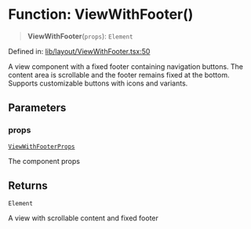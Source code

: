# Function: ViewWithFooter()

> **ViewWithFooter**(`props`): `Element`

Defined in: [lib/layout/ViewWithFooter.tsx:50](https://github.com/aldesgroup/goaldn/blob/6a7943d02984b1a6b41d76a3a483a1484b644076/lib/layout/ViewWithFooter.tsx#L50)

A view component with a fixed footer containing navigation buttons.
The content area is scrollable and the footer remains fixed at the bottom.
Supports customizable buttons with icons and variants.

## Parameters

### props

[`ViewWithFooterProps`](../type-aliases/ViewWithFooterProps.md)

The component props

## Returns

`Element`

A view with scrollable content and fixed footer
